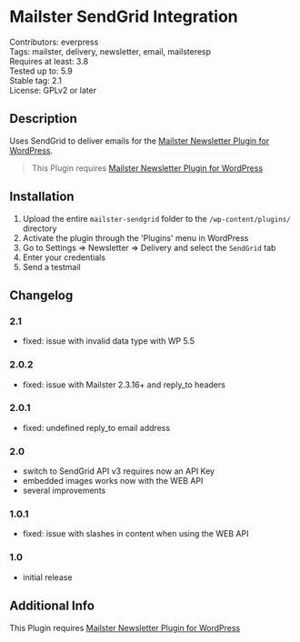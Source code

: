 # Mailster SendGrid Integration

Contributors: everpress  
Tags: mailster, delivery, newsletter, email, mailsteresp  
Requires at least: 3.8  
Tested up to: 5.9  
Stable tag: 2.1  
License: GPLv2 or later

## Description

Uses SendGrid to deliver emails for the [Mailster Newsletter Plugin for WordPress](https://mailster.co/?utm_campaign=wporg&utm_source=SendGrid+integration+for+Mailster&utm_medium=readme).

> This Plugin requires [Mailster Newsletter Plugin for WordPress](https://mailster.co/?utm_campaign=wporg&utm_source=SendGrid+integration+for+Mailster&utm_medium=readme)

## Installation

1. Upload the entire `mailster-sendgrid` folder to the `/wp-content/plugins/` directory
2. Activate the plugin through the 'Plugins' menu in WordPress
3. Go to Settings => Newsletter => Delivery and select the `SendGrid` tab
4. Enter your credentials
5. Send a testmail

## Changelog

### 2.1

-   fixed: issue with invalid data type with WP 5.5

### 2.0.2

-   fixed: issue with Mailster 2.3.16+ and reply_to headers

### 2.0.1

-   fixed: undefined reply_to email address

### 2.0

-   switch to SendGrid API v3 requires now an API Key
-   embedded images works now with the WEB API
-   several improvements

### 1.0.1

-   fixed: issue with slashes in content when using the WEB API

### 1.0

-   initial release

## Additional Info

This Plugin requires [Mailster Newsletter Plugin for WordPress](https://mailster.co/?utm_campaign=wporg&utm_source=SendGrid+integration+for+Mailster&utm_medium=readme)
